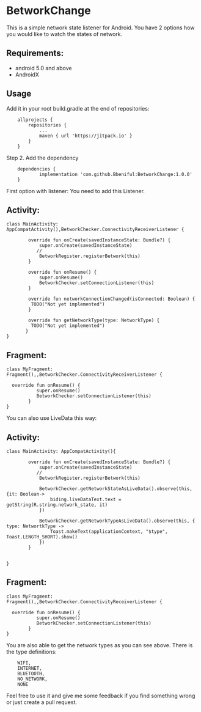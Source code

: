 # BetworkChange

This is a simple network state listener for Android. You have 2 options how you would like to watch the states of network.


## Requirements:
- android 5.0 and above
- AndroidX


## Usage
Add it in your root build.gradle at the end of repositories:
```
	allprojects {
		repositories {
			...
			maven { url 'https://jitpack.io' }
		}
	}
```

Step 2. Add the dependency

```
	dependencies {
	        implementation 'com.github.Bbeniful:BetworkChange:1.0.0'
	}
```

First option with listener:
You need to add this Listener.

## Activity:
```
class MainActivity: AppCompatActivity(),BetworkChecker.ConnectivityReceiverListener {

        override fun onCreate(savedInstanceState: Bundle?) {
            super.onCreate(savedInstanceState)
           //
            BetworkRegister.registerBetwork(this)
        }

        override fun onResume() {
            super.onResume()
            BetworkChecker.setConnectionListener(this)
        }

        override fun networkConnectionChanged(isConnected: Boolean) {
         TODO("Not yet implemented")
        }

        override fun getNetworkType(type: NetworkType) {
         TODO("Not yet implemented")
       }
}
```

## Fragment:
```
class MyFragment: Fragment(),,BetworkChecker.ConnectivityReceiverListener {

  override fun onResume() {
           super.onResume()
           BetworkChecker.setConnectionListener(this)
        }
}
```

You can also use LiveData this way:

## Activity:
```
class MainActivity: AppCompatActivity(){

        override fun onCreate(savedInstanceState: Bundle?) {
            super.onCreate(savedInstanceState)
           //
            BetworkRegister.registerBetwork(this)

            BetworkChecker.getNetworkStateAsLiveData().observe(this, {it: Boolean->
                biding.liveDataText.text = getString(R.string.network_state, it)
            })

            BetworkChecker.getNetworkTypeAsLiveData().observe(this, { type: NetwortkType ->
                Toast.makeText(applicationContext, "$type", Toast.LENGTH_SHORT).show()
            })
        }


}
```

## Fragment:
```
class MyFragment: Fragment(),,BetworkChecker.ConnectivityReceiverListener {

  override fun onResume() {
           super.onResume()
           BetworkChecker.setConnectionListener(this)
        }
}
```


You are also able to get the network types as you can see above. There is the type definitions:
```
    WIFI,
    INTERNET,
    BLUETOOTH,
    NO_NETWORK,
    NONE
```

Feel free to use it and give me some feedback if you find something wrong or just create a pull request.


